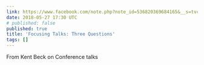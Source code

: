 ```yaml
---
link: https://www.facebook.com/note.php?note_id=536820369684165&__s=tvcbwpb5jii3twkmchsn
date: 2018-05-27 17:30 UTC
# published: false
published: true
title: 'Focusing Talks: Three Questions'
tags: []
---
```


From Kent Beck on Conference talks

